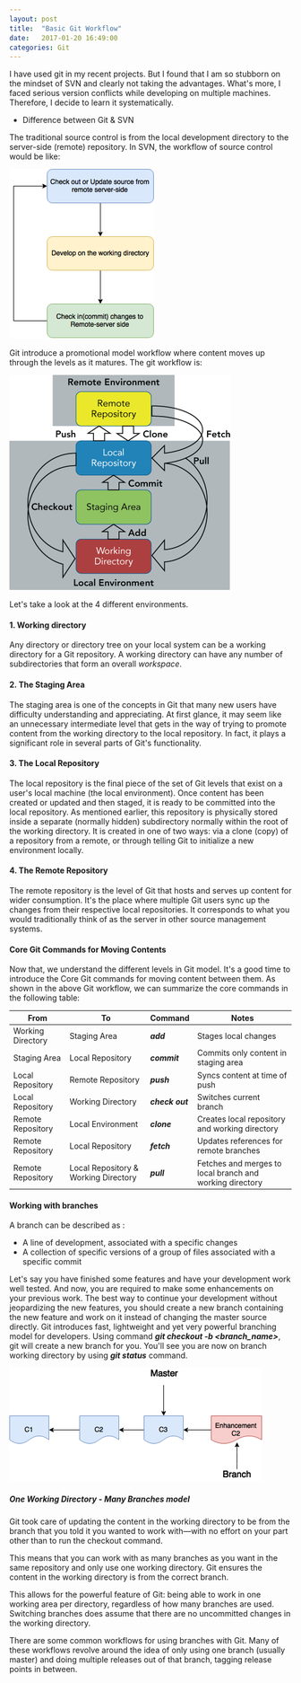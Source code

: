 ```yaml
---
layout: post
title:  "Basic Git Workflow"
date:   2017-01-20 16:49:00
categories: Git
---
```


I have used git in my recent projects. But I found that I am so stubborn on the mindset of SVN and clearly not taking the advantages. What's more, I faced serious version conflicts while developing on multiple machines. Therefore, I decide to learn it systematically.

* Difference between Git & SVN

The traditional source control is from the local development directory to the server-side (remote) repository. In SVN, the workflow of source control would be like:

![Alt text](/resources/Git/workflow.png)

Git introduce a promotional model workflow where content moves up through the levels as it matures. The git workflow is:

![Alt text](/resources/Git/git-workflow.jpg)

Let's take a look at the 4 different environments.

#### 1. Working directory
Any directory or directory tree on your local system can be a working directory for a Git repository. A working directory can have any number of subdirectories that form an overall *workspace*.

#### 2. The Staging Area
The staging area is one of the concepts in Git that many new users have difficulty understanding and appreciating. At first glance, it may seem like an unnecessary intermediate level that gets in the way of trying to promote content from the working directory to the local repository. In fact, it plays a significant role in several parts of Git's functionality.

#### 3. The Local Repository
The local repository is the final piece of the set of Git levels that exist on a user's local machine (the local environment). Once content has been created or updated and then staged, it is ready to be committed into the local repository. As mentioned earlier, this repository is physically stored inside a separate (normally hidden) subdirectory normally within the root of the working directory. It is created in one of two ways: via a clone (copy) of a repository from a remote, or through telling Git to initialize a new environment locally.

#### 4. The Remote Repository
The remote repository is the level of Git that hosts and serves up content for wider consumption. It's the place where multiple Git users sync up the changes from their respective local repositories. It corresponds to what you would traditionally think of as the server in other source management systems.

#### Core Git Commands for Moving Contents
Now that, we understand the different levels in Git model. It's a good time to introduce the Core Git commands for moving content between them. As shown in the above Git workflow, we can summarize the core commands in the following table:

|From                | To                  | Command   | Notes
|--------------------|---------------------|-----------|------------------------------------|
|Working Directory   | Staging Area        |  ***add***      |Stages local changes                |
|Staging Area        | Local Repository    |  ***commit***   |Commits only content in staging area|
|Local Repository    | Remote Repository   |  ***push***     |Syncs content at time of push       |
|Local Repository    | Working Directory   | ***check out*** |Switches current branch             |
|Remote Repository   | Local Environment   |  ***clone***    |Creates local repository and working directory|
|Remote Repository   | Local Repository    |  ***fetch***    |Updates references for remote branches|
|Remote Repository   | Local Repository & Working Directory| ***pull*** |Fetches and merges to local branch and working directory|


#### Working with branches
A branch can be described as :

*  A line of development, associated with a specific changes
*  A collection of specific versions of a group of files associated with a specific commit

Let's say you have finished some features and have your development work well tested. And now, you are required to make some enhancements on your previous work. The best way to continue your development without jeopardizing the new features, you should create a new branch containing the new feature and work on it instead of changing the master source directly.
Git introduces fast, lightweight and yet very powerful branching model for developers. Using command ***git checkout -b \<branch_name\>***, git will create a new branch for you. You'll see you are now on branch working directory by using ***git status*** command.

![Alt text](/resources/Git/git-branch.png)

##### One Working Directory - Many Branches model
Git took care of updating the content in the working directory to be from the branch that you told it you wanted to work with—with no effort on your part other than to run the checkout command.

This means that you can work with as many branches as you want in the same repository and only use one working directory. Git ensures the content in the working directory is from the correct branch.

This allows for the powerful feature of Git: being able to work in one working area per directory, regardless of how many branches are used. Switching branches does assume that there are no uncommitted changes in the working directory.

There are some common workflows for using branches with Git. Many of these workflows revolve around the idea of only using one branch (usually master) and doing multiple releases out of that branch, tagging release points in between.
